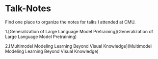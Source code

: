 # Talk-Notes
Find one place to organize the notes for talks I attended at CMU.

1.[Generalization of Large Language Model Pretraining](Generalization of Large Language Model Pretraining)

2.[Multimodel Modeling Learning Beyond Visual Knowledge](Multimodel Modeling Learning Beyond Visual Knowledge)

